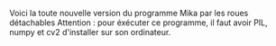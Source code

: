 Voici la toute nouvelle version du programme Mika par les roues détachables
Attention : pour éxécuter ce programme, il faut avoir PIL, numpy et cv2 d'installer sur son ordinateur.
